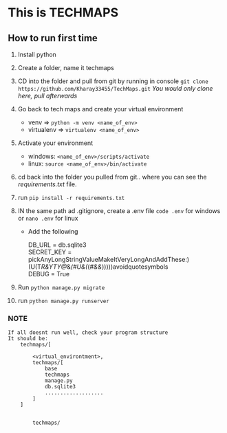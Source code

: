 #   This is TECHMAPS

## How to run first time

1.  Install python

2.  Create a folder, name it techmaps

2.  CD into the folder and pull from git by running in console `git clone https://github.com/Kharay33455/TechMaps.git` *You would only clone here, pull afterwards*

3.  Go back to tech maps and create your virtual environment 
    *  venv =>    `python -m venv <name_of_env>`
    *  virtualenv => `virtualenv <name_of_env>`

4. Activate your environment
    *   windows: `<name_of_env>/scripts/activate`
    *   linux:  `source <name_of_env>/bin/activate`

5.  cd back into the folder you pulled from git.. where you can see the *requirements.txt* file.

6.  run `pip install -r requirements.txt`

7.  IN the same path ad .gitignore, create a .env file `code .env` for windows or `nano .env` for linux
    *   Add the following <br/>

        DB_URL = db.sqlite3 <br/>
        SECRET_KEY =   pickAnyLongStringValueMakeItVeryLongAndAddThese:)(U(T*R&YTY@*&*(#U&(*(*#&&*)))))avoidquotesymbols <br/>
        DEBUG = True

7.  Run `python manage.py migrate`

8.  run `python manage.py runserver`

### NOTE
    If all doesnt run well, check your program structure 
    It should be:
        techmaps/[
            
            <virtual_environtment>,
            techmaps/[
                base
                techmaps
                manage.py
                db.sqlite3
                ...................
            ]
        ]

            
            techmaps/


